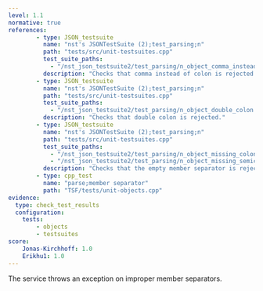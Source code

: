 ```yaml
---
level: 1.1
normative: true
references:
        - type: JSON_testsuite
          name: "nst's JSONTestSuite (2);test_parsing;n"   
          path: "tests/src/unit-testsuites.cpp"
          test_suite_paths:
            - "/nst_json_testsuite2/test_parsing/n_object_comma_instead_of_colon.json"
          description: "Checks that comma instead of colon is rejected."
        - type: JSON_testsuite
          name: "nst's JSONTestSuite (2);test_parsing;n"
          path: "tests/src/unit-testsuites.cpp" 
          test_suite_paths:
            - "/nst_json_testsuite2/test_parsing/n_object_double_colon.json"
          description: "Checks that double colon is rejected."
        - type: JSON_testsuite
          name: "nst's JSONTestSuite (2);test_parsing;n"
          path: "tests/src/unit-testsuites.cpp"
          test_suite_paths:
            - "/nst_json_testsuite2/test_parsing/n_object_missing_colon.json"
            - "/nst_json_testsuite2/test_parsing/n_object_missing_semicolon.json"
          description: "Checks that the empty member separator is rejected."
        - type: cpp_test
          name: "parse;member separator"
          path: "TSF/tests/unit-objects.cpp"
evidence:
  type: check_test_results
  configuration:
    tests: 
        - objects
        - testsuites
score:
    Jonas-Kirchhoff: 1.0
    Erikhu1: 1.0
---
```


The service throws an exception on improper member separators.